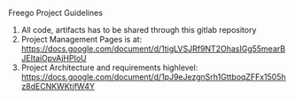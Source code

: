 Freego Project Guidelines

1. All code, artifacts has to be shared through this gitlab repository
2. Project Management Pages is at: https://docs.google.com/document/d/1tigLVSJRf9NT2OhasIGg55mearBJEItaiOpvAjHPIoU
3. Project Architecture and requirements highlevel: https://docs.google.com/document/d/1pJ9eJezgnSrh1GttboqZFFx1505hz8dECNKWKtjfW4Y

